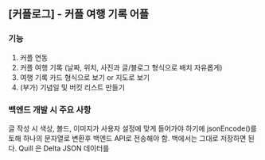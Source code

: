 ## [커플로그] - 커플 여행 기록 어플 

### 기능
1. 커플 연동
2. 커플 여행 기록 (날짜, 위치, 사진과 글/블로그 형식으로 배치 자유롭게)
3. 여행 기록 카드 형식으로 보기 or 지도로 보기
4. (부가) 기념일 및 버킷 리스트 만들기

### 백엔드 개발 시 주요 사항
글 작성 시 색상, 볼드, 이미지가 사용자 설정에 맞게 들어가야 하기에
jsonEncode()를 토해 하나의 문자열로 변환후 백엔드 API로 전송해야 함.
백에서는 그대로 저장하면 된다.
Quill 은 Delta JSON 데이터를 